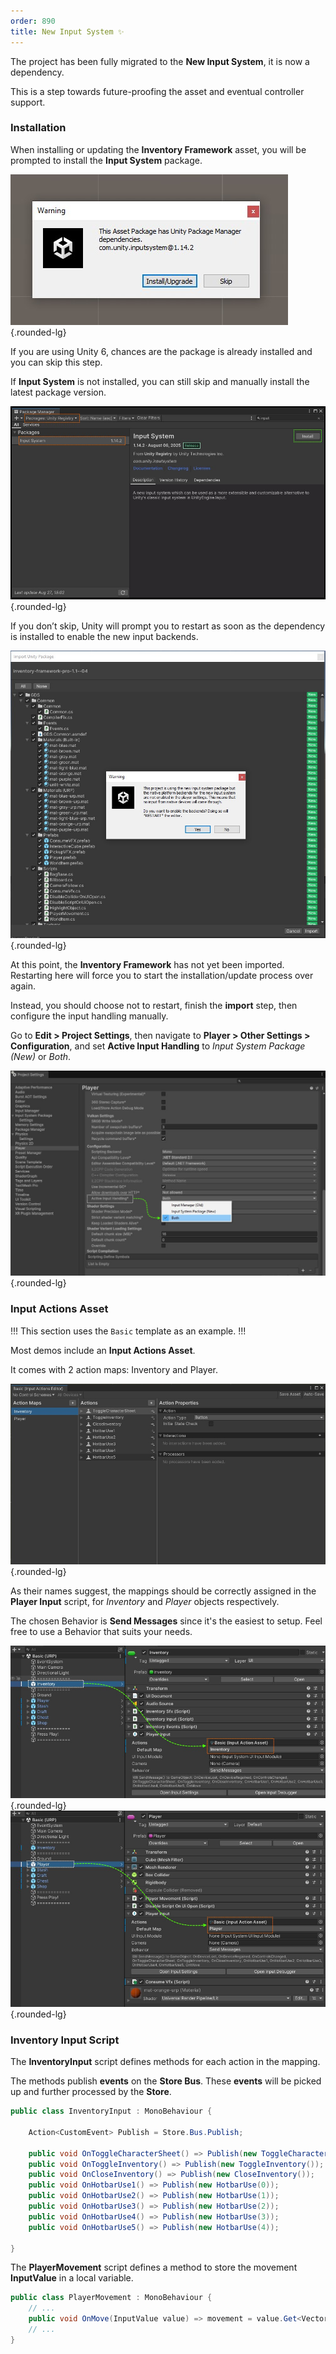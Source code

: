 ```yaml
---
order: 890
title: New Input System ✨
--- 
```


The project has been fully migrated to the **New Input System**, it is now a dependency. 

This is a step towards future-proofing the asset and eventual controller support.

### Installation

When installing or updating the **Inventory Framework** asset, you will be prompted to install the **Input System** package.

![](/static/images/tutorials/new-input-step-1.jpg){.rounded-lg}

If you are using Unity 6, chances are the package is already installed and you can skip this step.

If **Input System** is not installed, you can still skip and manually install the latest package version.

![](/static/images/tutorials/new-input-step-1a.jpg){.rounded-lg}

If you don’t skip, Unity will prompt you to restart as soon as the dependency is installed to enable the new input backends.

![](/static/images/tutorials/new-input-step-2.jpg){.rounded-lg}

At this point, the **Inventory Framework** has not yet been imported. Restarting here will force you to start the installation/update process over again.

Instead, you should choose not to restart, finish the **import** step, then configure the input handling manually.

Go to **Edit > Project Settings**, then navigate to **Player > Other Settings > Configuration**, and set **Active Input Handling** to *Input System Package (New)* or *Both*.

![](/static/images/tutorials/input-settings.jpg){.rounded-lg}


### Input Actions Asset

!!!
This section uses the `Basic` template as an example. 
!!!

Most demos include an **Input Actions Asset**.

It comes with 2 action maps: Inventory and Player.

![](/static/images/tutorials/input-actions-asset.jpg){.rounded-lg}

As their names suggest, the mappings should be correctly assigned in the **Player Input** script, for *Inventory* and *Player* objects respectively.

The chosen Behavior is **Send Messages** since it's the easiest to setup. Feel free to use a Behavior that suits your needs.

![](/static/images/tutorials/new-input-map-1.jpg){.rounded-lg}
![](/static/images/tutorials/new-input-map-2.jpg){.rounded-lg}



### Inventory Input Script

The **InventoryInput** script defines methods for each action in the mapping.

The methods publish **events** on the **Store Bus**. These **events** will be picked up and further processed by the **Store**.

```cs Demos/Basic/Scripts/InventoryInput.cs
public class InventoryInput : MonoBehaviour {

    Action<CustomEvent> Publish = Store.Bus.Publish;

    public void OnToggleCharacterSheet() => Publish(new ToggleCharacterSheet());
    public void OnToggleInventory() => Publish(new ToggleInventory());
    public void OnCloseInventory() => Publish(new CloseInventory());
    public void OnHotbarUse1() => Publish(new HotbarUse(0));
    public void OnHotbarUse2() => Publish(new HotbarUse(1));
    public void OnHotbarUse3() => Publish(new HotbarUse(2));
    public void OnHotbarUse4() => Publish(new HotbarUse(3));
    public void OnHotbarUse5() => Publish(new HotbarUse(4));

}
```

The **PlayerMovement** script defines a method to store the movement **InputValue** in a local variable.

```cs Common/Scripts/PlayerMovement.cs
public class PlayerMovement : MonoBehaviour {
    // ...
    public void OnMove(InputValue value) => movement = value.Get<Vector2>();
    // ...
}
```